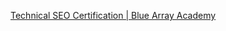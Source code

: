 
[Technical SEO Certification | Blue Array Academy](https://www.bluearrayacademy.com/courses/technical-seo-certification)
